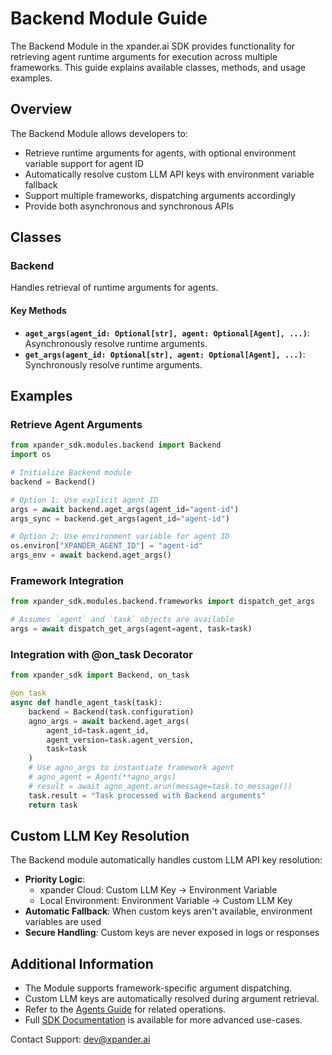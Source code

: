 # Backend Module Guide

The Backend Module in the xpander.ai SDK provides functionality for retrieving agent runtime arguments for execution across multiple frameworks. This guide explains available classes, methods, and usage examples.

## Overview

The Backend Module allows developers to:

- Retrieve runtime arguments for agents, with optional environment variable support for agent ID
- Automatically resolve custom LLM API keys with environment variable fallback
- Support multiple frameworks, dispatching arguments accordingly
- Provide both asynchronous and synchronous APIs

## Classes

### Backend

Handles retrieval of runtime arguments for agents.

#### Key Methods

- **`aget_args(agent_id: Optional[str], agent: Optional[Agent], ...)`**: Asynchronously resolve runtime arguments.
- **`get_args(agent_id: Optional[str], agent: Optional[Agent], ...)`**: Synchronously resolve runtime arguments.

## Examples

### Retrieve Agent Arguments

```python
from xpander_sdk.modules.backend import Backend
import os

# Initialize Backend module
backend = Backend()

# Option 1: Use explicit agent ID
args = await backend.aget_args(agent_id="agent-id")
args_sync = backend.get_args(agent_id="agent-id")

# Option 2: Use environment variable for agent ID
os.environ["XPANDER_AGENT_ID"] = "agent-id"
args_env = await backend.aget_args()
```

### Framework Integration

```python
from xpander_sdk.modules.backend.frameworks import dispatch_get_args

# Assumes `agent` and `task` objects are available
args = await dispatch_get_args(agent=agent, task=task)
```

### Integration with @on_task Decorator

```python
from xpander_sdk import Backend, on_task

@on_task
async def handle_agent_task(task):
    backend = Backend(task.configuration)
    agno_args = await backend.aget_args(
        agent_id=task.agent_id,
        agent_version=task.agent_version,
        task=task
    )
    # Use agno_args to instantiate framework agent
    # agno_agent = Agent(**agno_args)
    # result = await agno_agent.arun(message=task.to_message())
    task.result = "Task processed with Backend arguments"
    return task
```

## Custom LLM Key Resolution

The Backend module automatically handles custom LLM API key resolution:

- **Priority Logic**: 
  - xpander Cloud: Custom LLM Key → Environment Variable
  - Local Environment: Environment Variable → Custom LLM Key
- **Automatic Fallback**: When custom keys aren't available, environment variables are used
- **Secure Handling**: Custom keys are never exposed in logs or responses

## Additional Information

- The Module supports framework-specific argument dispatching.
- Custom LLM keys are automatically resolved during argument retrieval.
- Refer to the [Agents Guide](AGENTS.md) for related operations.
- Full [SDK Documentation](https://docs.xpander.ai) is available for more advanced use-cases.

Contact Support: dev@xpander.ai
